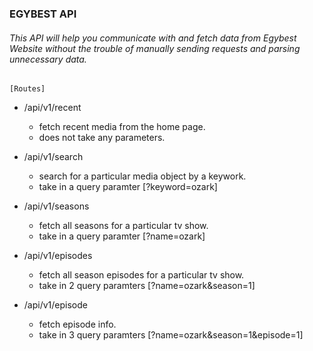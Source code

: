 ### EGYBEST API

###### This API will help you communicate with and fetch data from Egybest Website without the trouble of manually sending requests and parsing unnecessary data.

``` [Routes] ```

 - /api/v1/recent
      + fetch recent media from the home page.
      + does not take any parameters.


 - /api/v1/search
      + search for a particular media object by a keywork.
      + take in a query paramter [?keyword=ozark] 


 - /api/v1/seasons
      + fetch all seasons for a particular tv show.
      + take in a query paramter [?name=ozark] 


 - /api/v1/episodes
      + fetch all season episodes for a particular tv show.
      + take in 2 query paramters [?name=ozark&season=1] 


 - /api/v1/episode
      + fetch episode info.
      + take in 3 query paramters [?name=ozark&season=1&episode=1] 

